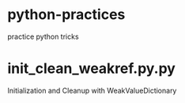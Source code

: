 # python-practices
practice python tricks

# init_clean_weakref.py.py
Initialization and Cleanup with WeakValueDictionary
